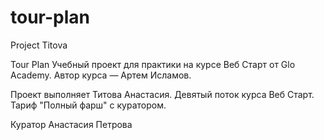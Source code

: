 # tour-plan
Project Titova


Tour Plan
Учебный проект для практики на курсе Веб Старт от Glo Academy. Автор курса — Артем Исламов.

Проект выполняет
Титова Анастасия. Девятый поток курса Веб Старт. Тариф "Полный фарш" с куратором.

Куратор
Анастасия Петрова